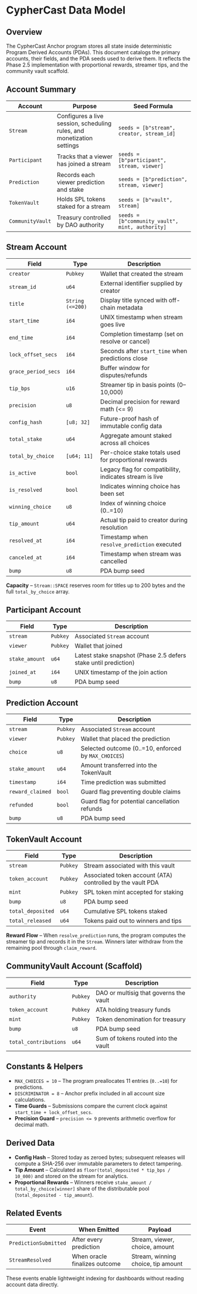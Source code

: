 # CypherCast Data Model

## Overview
The CypherCast Anchor program stores all state inside deterministic Program Derived Accounts (PDAs). This document catalogs the primary accounts, their fields, and the PDA seeds used to derive them. It reflects the Phase 2.5 implementation with proportional rewards, streamer tips, and the community vault scaffold.

## Account Summary
| Account | Purpose | Seed Formula |
| ------- | ------- | ------------ |
| `Stream` | Configures a live session, scheduling rules, and monetization settings | `seeds = [b"stream", creator, stream_id]` |
| `Participant` | Tracks that a viewer has joined a stream | `seeds = [b"participant", stream, viewer]` |
| `Prediction` | Records each viewer prediction and stake | `seeds = [b"prediction", stream, viewer]` |
| `TokenVault` | Holds SPL tokens staked for a stream | `seeds = [b"vault", stream]` |
| `CommunityVault` | Treasury controlled by DAO authority | `seeds = [b"community_vault", mint, authority]` |

## Stream Account
| Field | Type | Description |
| ----- | ---- | ----------- |
| `creator` | `Pubkey` | Wallet that created the stream |
| `stream_id` | `u64` | External identifier supplied by creator |
| `title` | `String (<=200)` | Display title synced with off-chain metadata |
| `start_time` | `i64` | UNIX timestamp when stream goes live |
| `end_time` | `i64` | Completion timestamp (set on resolve or cancel) |
| `lock_offset_secs` | `i64` | Seconds after `start_time` when predictions close |
| `grace_period_secs` | `i64` | Buffer window for disputes/refunds |
| `tip_bps` | `u16` | Streamer tip in basis points (0–10,000) |
| `precision` | `u8` | Decimal precision for reward math (<= 9) |
| `config_hash` | `[u8; 32]` | Future-proof hash of immutable config data |
| `total_stake` | `u64` | Aggregate amount staked across all choices |
| `total_by_choice` | `[u64; 11]` | Per-choice stake totals used for proportional rewards |
| `is_active` | `bool` | Legacy flag for compatibility, indicates stream is live |
| `is_resolved` | `bool` | Indicates winning choice has been set |
| `winning_choice` | `u8` | Index of winning choice (0..=10) |
| `tip_amount` | `u64` | Actual tip paid to creator during resolution |
| `resolved_at` | `i64` | Timestamp when `resolve_prediction` executed |
| `canceled_at` | `i64` | Timestamp when stream was cancelled |
| `bump` | `u8` | PDA bump seed |

**Capacity** – `Stream::SPACE` reserves room for titles up to 200 bytes and the full `total_by_choice` array.

## Participant Account
| Field | Type | Description |
| ----- | ---- | ----------- |
| `stream` | `Pubkey` | Associated `Stream` account |
| `viewer` | `Pubkey` | Wallet that joined |
| `stake_amount` | `u64` | Latest stake snapshot (Phase 2.5 defers stake until prediction) |
| `joined_at` | `i64` | UNIX timestamp of the join action |
| `bump` | `u8` | PDA bump seed |

## Prediction Account
| Field | Type | Description |
| ----- | ---- | ----------- |
| `stream` | `Pubkey` | Associated `Stream` account |
| `viewer` | `Pubkey` | Wallet that placed the prediction |
| `choice` | `u8` | Selected outcome (0..=10, enforced by `MAX_CHOICES`) |
| `stake_amount` | `u64` | Amount transferred into the TokenVault |
| `timestamp` | `i64` | Time prediction was submitted |
| `reward_claimed` | `bool` | Guard flag preventing double claims |
| `refunded` | `bool` | Guard flag for potential cancellation refunds |
| `bump` | `u8` | PDA bump seed |

## TokenVault Account
| Field | Type | Description |
| ----- | ---- | ----------- |
| `stream` | `Pubkey` | Stream associated with this vault |
| `token_account` | `Pubkey` | Associated token account (ATA) controlled by the vault PDA |
| `mint` | `Pubkey` | SPL token mint accepted for staking |
| `bump` | `u8` | PDA bump seed |
| `total_deposited` | `u64` | Cumulative SPL tokens staked |
| `total_released` | `u64` | Tokens paid out to winners and tips |

**Reward Flow** – When `resolve_prediction` runs, the program computes the streamer tip and records it in the `Stream`. Winners later withdraw from the remaining pool through `claim_reward`.

## CommunityVault Account (Scaffold)
| Field | Type | Description |
| ----- | ---- | ----------- |
| `authority` | `Pubkey` | DAO or multisig that governs the vault |
| `token_account` | `Pubkey` | ATA holding treasury funds |
| `mint` | `Pubkey` | Token denomination for treasury |
| `bump` | `u8` | PDA bump seed |
| `total_contributions` | `u64` | Sum of tokens routed into the vault |

## Constants & Helpers
- `MAX_CHOICES = 10` – The program preallocates 11 entries (`0..=10`) for predictions.
- `DISCRIMINATOR = 8` – Anchor prefix included in all account size calculations.
- **Time Guards** – Submissions compare the current clock against `start_time + lock_offset_secs`.
- **Precision Guard** – `precision <= 9` prevents arithmetic overflow for decimal math.

## Derived Data
- **Config Hash** – Stored today as zeroed bytes; subsequent releases will compute a SHA-256 over immutable parameters to detect tampering.
- **Tip Amount** – Calculated as `floor(total_deposited * tip_bps / 10_000)` and stored on the stream for analytics.
- **Proportional Rewards** – Winners receive `stake_amount / total_by_choice[winner]` share of the distributable pool (`total_deposited - tip_amount`).

## Related Events
| Event | When Emitted | Payload |
| ----- | ------------ | ------- |
| `PredictionSubmitted` | After every prediction | Stream, viewer, choice, amount |
| `StreamResolved` | When oracle finalizes outcome | Stream, winning choice, tip amount |

These events enable lightweight indexing for dashboards without reading account data directly.
